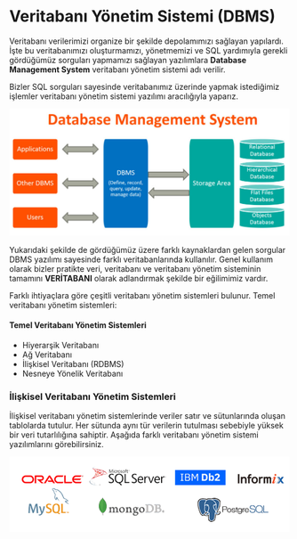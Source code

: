 Veritabanı Yönetim Sistemi (DBMS)
======
Veritabanı verilerimizi organize bir şekilde depolamımızı sağlayan yapılardı. İşte bu veritabanımızı oluşturmamızı, yönetmemizi ve SQL yardımıyla gerekli gördüğümüz
sorguları yapmamızı sağlayan yazılımlara **Database Management System** veritabanı yönetim sistemi adı verilir.

Bizler SQL sorguları sayesinde veritabanımız üzerinde yapmak istediğimiz işlemler veritabanı yönetim sistemi yazılımı aracılığıyla yaparız.

![DBMS](https://github.com/Kodluyoruz/taskforce/blob/main/sql101/DatabaseManagementSystem/figures/DBMS.jpg)

Yukarıdaki şekilde de gördüğümüz üzere farklı kaynaklardan gelen sorgular DBMS yazılımı sayesinde farklı veritabanlarında kullanılır. Genel kullanım olarak bizler 
pratikte veri, veritabanı ve veritabanı yönetim sisteminin tamamını **VERİTABANI** olarak adlandırmak şekilde bir eğilimimiz vardır.

Farklı ihtiyaçlara göre çeşitli veritabanı yönetim sistemleri bulunur. Temel veritabanı yönetim sistemleri:
#### Temel Veritabanı Yönetim Sistemleri
- Hiyerarşik Veritabanı
- Ağ Veritabanı
- İlişkisel Veritabanı (RDBMS)
- Nesneye Yönelik Veritabanı

### İlişkisel Veritabanı Yönetim Sistemleri
İlişkisel veritabanı yönetim sistemlerinde veriler satır ve sütunlarında oluşan tablolarda tutulur. Her sütunda aynı tür verilerin tutulması sebebiyle yüksek bir
veri tutarlılığına sahiptir.
Aşağıda farklı veritabanı yönetim sistemi yazılımlarını görebilirsiniz.

![RDBMS](https://github.com/Kodluyoruz/taskforce/blob/main/sql101/DatabaseManagementSystem/figures/RDBMS.png)

